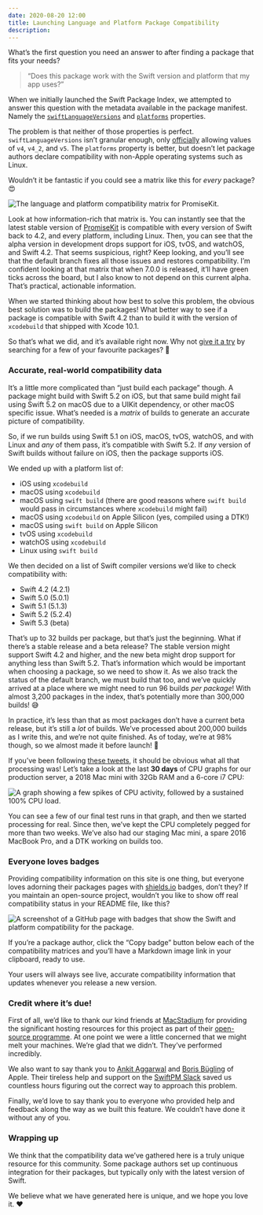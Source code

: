 ```yaml
---
date: 2020-08-20 12:00
title: Launching Language and Platform Package Compatibility
description:
---
```



What’s the first question you need an answer to after finding a package that fits your needs?

> “Does this package work with the Swift version and platform that my app uses?”

When we initially launched the Swift Package Index, we attempted to answer this question with the metadata available in the package manifest. Namely the [`swiftLanguageVersions`](https://developer.apple.com/documentation/swift_packages/package/3197887-swiftlanguageversions) and [`platforms`](https://developer.apple.com/documentation/swift_packages/package/3197886-platforms) properties.

The problem is that neither of those properties is perfect. `swiftLanguageVersions` isn’t granular enough, only [officially](https://developer.apple.com/documentation/swift_packages/swiftversion) allowing values of `v4`, `v4_2`, and `v5`. The `platforms` property is better, but doesn’t let package authors declare compatibility with non-Apple operating systems such as Linux.

Wouldn’t it be fantastic if you could see a matrix like this for *every* package? 😍

<picture>
  <source srcset="/images/promisekit-language-and-platform-metadata~dark.png" media="(prefers-color-scheme: dark)">
  <img src="/images/promisekit-language-and-platform-metadata~light.png" alt="The language and platform compatibility matrix for PromiseKit.">
</picture>

Look at how information-rich that matrix is. You can instantly see that the latest stable version of [PromiseKit](https://swiftpackageindex.com/mxcl/PromiseKit) is compatible with every version of Swift back to 4.2, and every platform, including Linux. Then, you can see that the alpha version in development drops support for iOS, tvOS, and watchOS, and Swift 4.2. That seems suspicious, right? Keep looking, and you’ll see that the default branch fixes all those issues and restores compatibility. I’m confident looking at that matrix that when 7.0.0 is released, it’ll have green ticks across the board, but I also know to not depend on this current alpha. That’s practical, actionable information.

When we started thinking about how best to solve this problem, the obvious best solution was to build the packages! What better way to see if a package is compatible with Swift 4.2 than to build it with the version of `xcodebuild` that shipped with Xcode 10.1.

So that’s what we did, and it’s available right now. Why not [give it a try](https://swiftpackageindex.com) by searching for a few of your favourite packages? 🚀

### Accurate, real-world compatibility data

It’s a little more complicated than “just build each package” though. A package might build with Swift 5.2 on iOS, but that same build might fail using Swift 5.2 on macOS due to a UIKit dependency, or other macOS specific issue. What’s needed is a *matrix* of builds to generate an accurate picture of compatibility.

So, if we run builds using Swift 5.1 on iOS, macOS, tvOS, watchOS, and with Linux and *any* of them pass, it’s compatible with Swift 5.2. If *any* version of Swift builds without failure on iOS, then the package supports iOS.

We ended up with a platform list of:

* iOS using `xcodebuild`
* macOS using `xcodebuild`
* macOS using `swift build` (there are good reasons where `swift build` would pass in circumstances where `xcodebuild` might fail)
* macOS using `xcodebuild` on Apple Silicon (yes, compiled using a DTK!)
* macOS using `swift build` on Apple Silicon
* tvOS using `xcodebuild`
* watchOS using `xcodebuild`
* Linux using `swift build`

We then decided on a list of Swift compiler versions we’d like to check compatibility with:

* Swift 4.2 (4.2.1)
* Swift 5.0 (5.0.1)
* Swift 5.1 (5.1.3)
* Swift 5.2 (5.2.4)
* Swift 5.3 (beta)

That’s up to 32 builds per package, but that’s just the beginning. What if there’s a stable release and a beta release? The stable version might support Swift 4.2 and higher, and the new beta might drop support for anything less than Swift 5.2. That’s information which would be important when choosing a package, so we need to show it. As we also track the status of the default branch, we must build that too, and we’ve quickly arrived at a place where we might need to run 96 builds *per package*! With almost 3,200 packages in the index, that’s potentially more than 300,000 builds! 😅

In practice, it’s less than that as most packages don’t have a current beta release, but it’s still a *lot* of builds. We’ve processed about 200,000 builds as I write this, and we’re not quite finished. As of today, we’re at 98% though, so we almost made it before launch! 😬

If you’ve been following [these tweets](https://twitter.com/daveverwer/status/1291808885259620353), it should be obvious what all that processing was! Let’s take a look at the last **30 days** of CPU graphs for our production server, a 2018 Mac mini with 32Gb RAM and a 6-core i7 CPU:

![A graph showing a few spikes of CPU activity, followed by a sustained 100% CPU load.](/images/production-server-thirty-day-cpu-graph.png)

You can see a few of our final test runs in that graph, and then we started processing for real. Since then, we’ve kept the CPU completely pegged for more than two weeks. We’ve also had our staging Mac mini, a spare 2016 MacBook Pro, and a DTK working on builds too.

### Everyone loves badges

Providing compatibility information on this site is one thing, but everyone loves adorning their packages pages with [shields.io](https://shields.io) badges, don’t they? If you maintain an open-source project, wouldn’t you like to show off real compatibility status in your README file, like this?

![A screenshot of a GitHub page with badges that show the Swift and platform compatibility for the package.](/images/rester-readme-with-spi-badges.png)

If you’re a package author, click the “Copy badge” button below each of the compatibility matrices and you’ll have a Markdown image link in your clipboard, ready to use.

Your users will always see live, accurate compatibility information that updates whenever you release a new version.

### Credit where it’s due!

First of all, we’d like to thank our kind friends at [MacStadium](https://macstadium.com) for providing the significant hosting resources for this project as part of their [open-source programme](https://www.macstadium.com/opensource). At one point we were a little concerned that we might melt your machines. We’re glad that we didn’t. They’ve performed incredibly.

We also want to say thank you to [Ankit Aggarwal](https://twitter.com/aciidb0mb3r) and [Boris Bügling](https://twitter.com/neonacho) of Apple. Their tireless help and support on the [SwiftPM Slack](https://swift-package-manager.herokuapp.com) saved us countless hours figuring out the correct way to approach this problem.

Finally, we’d love to say thank you to everyone who provided help and feedback along the way as we built this feature. We couldn’t have done it without any of you.

### Wrapping up

We think that the compatibility data we’ve gathered here is a truly unique resource for this community. Some package authors set up continuous integration for their packages, but typically only with the latest version of Swift.

We believe what we have generated here is unique, and we hope you love it. ❤️
